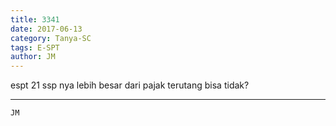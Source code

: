 ```yaml
---
title: 3341
date: 2017-06-13
category: Tanya-SC
tags: E-SPT
author: JM
---
```


espt 21 ssp nya lebih besar dari pajak terutang bisa tidak?

---



`JM`
